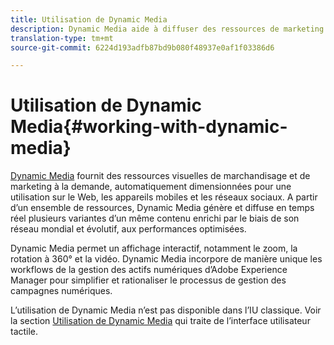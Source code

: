 ```yaml
---
title: Utilisation de Dynamic Media
description: Dynamic Media aide à diffuser des ressources de marketing et de merchandising à la demande, mises automatiquement à l’échelle pour une consommation sur le web, le mobile et les sites de réseaux sociaux. À l’aide d’un ensemble de ressources originales, Dynamic Media génère et diffuse plusieurs variantes de contenu riche en temps réel à travers son réseau mondial évolutif et performant.
translation-type: tm+mt
source-git-commit: 6224d193adfb87bd9b080f48937e0af1f03386d6

---
```



# Utilisation de Dynamic Media{#working-with-dynamic-media}

[Dynamic Media](https://www.adobe.com/solutions/web-experience-management/dynamic-media.html) fournit des ressources visuelles de marchandisage et de marketing à la demande, automatiquement dimensionnées pour une utilisation sur le Web, les appareils mobiles et les réseaux sociaux. A partir d’un ensemble de ressources, Dynamic Media génère et diffuse en temps réel plusieurs variantes d’un même contenu enrichi par le biais de son réseau mondial et évolutif, aux performances optimisées.

Dynamic Media permet un affichage interactif, notamment le zoom, la rotation à 360° et la vidéo. Dynamic Media incorpore de manière unique les workflows de la gestion des actifs numériques d’Adobe Experience Manager pour simplifier et rationaliser le processus de gestion des campagnes numériques.

L’utilisation de Dynamic Media n’est pas disponible dans l’IU classique. Voir la section [Utilisation de Dynamic Media](/help/assets/dynamic-media/dynamic-media.md) qui traite de l’interface utilisateur tactile.

<!-- 

OBSOLETE UNTIL INTEGRATING SCENE7 TOPIC GETS A MAJOR UPDATE
>[!NOTE]
>
>If you are using Dynamic Media, you cannot simultaneously use automatic uploads available if you have [integrated Dynamic Media Classic into AEM](/help/sites-cloud/administering/integrating-scene7.md). Dynamic Media is disabled by default.

-->

